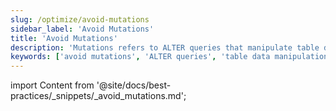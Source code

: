 ```yaml
---
slug: /optimize/avoid-mutations
sidebar_label: 'Avoid Mutations'
title: 'Avoid Mutations'
description: 'Mutations refers to ALTER queries that manipulate table data'
keywords: ['avoid mutations', 'ALTER queries', 'table data manipulation', 'best practices', 'performance optimization']
---
```


import Content from '@site/docs/best-practices/_snippets/_avoid_mutations.md';

<Content />
